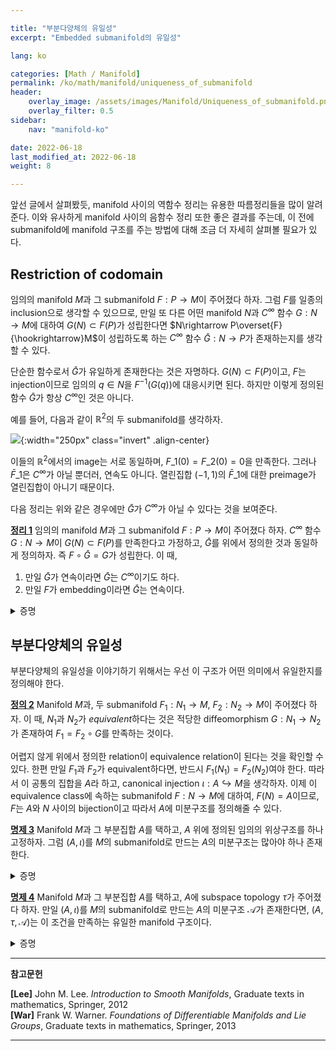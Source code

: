 ```yaml
---

title: "부분다양체의 유일성"
excerpt: "Embedded submanifold의 유일성"

lang: ko

categories: [Math / Manifold]
permalink: /ko/math/manifold/uniqueness_of_submanifold
header:
    overlay_image: /assets/images/Manifold/Uniqueness_of_submanifold.png
    overlay_filter: 0.5
sidebar: 
    nav: "manifold-ko"

date: 2022-06-18
last_modified_at: 2022-06-18
weight: 8

---
```


앞선 글에서 살펴봤듯, manifold 사이의 역함수 정리는 유용한 따름정리들을 많이 알려준다. 이와 유사하게 manifold 사이의 음함수 정리 또한 좋은 결과를 주는데, 이 전에 submanifold에 manifold 구조를 주는 방법에 대해 조금 더 자세히 살펴볼 필요가 있다.

## Restriction of codomain

임의의 manifold $M$과 그 submanifold $F:P\rightarrow M$이 주어졌다 하자. 그럼 $F$를 일종의 inclusion으로 생각할 수 있으므로, 만일 또 다른 어떤 manifold $N$과 $C^\infty$ 함수 $G:N\rightarrow M$에 대하여 $G(N)\subset F(P)$가 성립한다면 $N\rightarrow P\overset{F}{\hookrightarrow}M$이 성립하도록 하는 $C^\infty$ 함수 $\bar{G}:N\rightarrow P$가 존재하는지를 생각할 수 있다.

단순한 함수로서 $\bar{G}$가 유일하게 존재한다는 것은 자명하다. $G(N)\subset F(P)$이고, $F$는 injection이므로 임의의 $q\in N$을 $F^{-1}(G(q))$에 대응시키면 된다. 하지만 이렇게 정의된 함수 $\bar{G}$가 항상 $C^\infty$인 것은 아니다.

예를 들어, 다음과 같이 $\mathbb{R}^2$의 두 submanifold를 생각하자.

![](/assets/images//.png){:width="250px" class="invert" .align-center}

이들의 $\mathbb{R}^2$에서의 image는 서로 동일하며, $F\_1(0)=F\_2(0)=0$을 만족한다. 그러나 $\bar{F}\_1$은 $C^\infty$가 아닐 뿐더러, 연속도 아니다. 열린집합 $(-1,1)$의 $\bar{F}\_1$에 대한 preimage가 열린집합이 아니기 때문이다. 

다음 정리는 위와 같은 경우에만 $\bar{G}$가 $C^\infty$가 아닐 수 있다는 것을 보여준다.

<div class="proposition" markdown="1">

<ins id="thm1">**정리 1**</ins> 임의의 manifold $M$과 그 submanifold $F:P\rightarrow M$이 주어졌다 하자. $C^\infty$ 함수 $G:N\rightarrow M$이 $G(N)\subset F(P)$를 만족한다고 가정하고, $\bar{G}$를 위에서 정의한 것과 동일하게 정의하자. 즉 $F\circ\bar{G}=G$가 성립한다. 이 때, 

1. 만일 $\bar{G}$가 연속이라면 $\bar{G}$는 $C^\infty$이기도 하다.
2. 만일 $F$가 embedding이라면 $\bar{G}$는 연속이다.

</div>
<details class="proof" markdown="1">
<summary>증명</summary>

2번 명제는 자명하다. 

</details>

## 부분다양체의 유일성

부분다양체의 유일성을 이야기하기 위해서는 우선 이 구조가 어떤 의미에서 유일한지를 정의해야 한다.

<div class="definition" markdown="1">

<ins id="df2">**정의 2**</ins> Manifold $M$과, 두 submanifold $F_1:N_1\rightarrow M$, $F_2:N_2\rightarrow M$이 주어졌다 하자. 이 때, $N_1$과 $N_2$가 *equivalent*하다는 것은 적당한 diffeomorphism $G:N_1\rightarrow N_2$가 존재하여 $F_1=F_2\circ G$를 만족하는 것이다.

</div>

어렵지 않게 위에서 정의한 relation이 equivalence relation이 된다는 것을 확인할 수 있다. 한편 만일 $F_1$과 $F_2$가 equivalent하다면, 반드시 $F_1(N_1)=F_2(N_2)$여야 한다. 따라서 이 공통의 집합을 $A$라 하고, canonical injection $\iota:A\hookrightarrow M$을 생각하자. 이제 이 equivalence class에 속하는 submanifold $F:N\rightarrow M$에 대하여, $F(N)=A$이므로, $F$는 $A$와 $N$ 사이의 bijection이고 따라서 $A$에 미분구조를 정의해줄 수 있다. 

<div class="proposition" markdown="1">

<ins id="pp3">**명제 3**</ins> Manifold $M$과 그 부분집합 $A$를 택하고, $A$ 위에 정의된 임의의 위상구조를 하나 고정하자. 그럼 $(A,\iota)$를 $M$의 submanifold로 만드는 $A$의 미분구조는 많아야 하나 존재한다.

</div>
<details class="proof" markdown="1">
<summary>증명</summary>



</details>

<div class="proposition" markdown="1">

<ins id="pp4">**명제 4**</ins> Manifold $M$과 그 부분집합 $A$를 택하고, $A$에 subspace topology $\tau$가 주어졌다 하자. 만일 $(A,\iota)$를 $M$의 submanifold로 만드는 $A$의 미분구조 $\mathcal{A}$가 존재한다면, $(A,\tau,\mathcal{A})$는 이 조건을 만족하는 유일한 manifold 구조이다.

</div>
<details class="proof" markdown="1">
<summary>증명</summary>



</details>

---

**참고문헌**

**[Lee]** John M. Lee. *Introduction to Smooth Manifolds*, Graduate texts in mathematics, Springer, 2012  
**[War]** Frank W. Warner. *Foundations of Differentiable Manifolds and Lie Groups*, Graduate texts in mathematics, Springer, 2013    

---